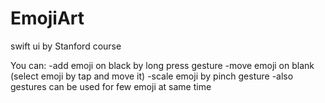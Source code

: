 # EmojiArt
swift ui by Stanford course

You can:
-add emoji on black by long press gesture
-move emoji on blank (select emoji by tap and move it)
-scale emoji by pinch gesture
-also gestures can be used for few emoji at same time
